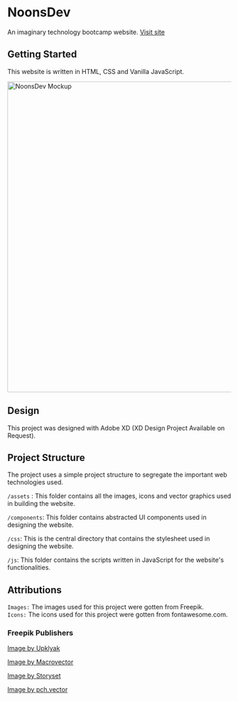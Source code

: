 # NoonsDev

An imaginary technology bootcamp website. [Visit site](https://kodrillar.github.io/noonsDev/)

## Getting Started

This website is written in HTML, CSS and Vanilla JavaScript.

<img width="700" alt="NoonsDev Mockup" src="https://github.com/Kodrillar/noonsDev/assets/67793558/a0c0d56f-84d3-4198-8ae3-27a1a398fe2f">

## Design

This project was designed with Adobe XD (XD Design Project Available on Request).

## Project Structure

The project uses a simple project structure to segregate the important web technologies used. <br>

`/assets` : This folder contains all the images, icons and vector graphics used in building the website. <br>

`/components`: This folder contains abstracted UI components used in designing the website. <br>

`/css`: This is the central directory that contains the stylesheet used in designing the website. <br>

`/js`: This folder contains the scripts written in JavaScript for the website's functionalities. <br>

## Attributions

`Images:` The images used for this project were gotten from Freepik. <br>
`Icons:` The icons used for this project were gotten from fontawesome.com. <br>

### Freepik Publishers

[Image by Upklyak](https://www.freepik.com/free-vector/web-development-programmer-engineering-coding-website-augmented-reality-interface-screens-developer-project-engineer-programming-software-application-design-cartoon-illustration_10798281.htm#query=techie&position=17&from_view=search&track=sph)

[Image by Macrovector](https://www.freepik.com/free-vector/male-programmer-glasses-working-computer-his-office-flat-vector-illustration_23579814.htm#page=2&query=vector%20cartoon%20computer&position=17&from_view=search&track=ais)

[Image by Storyset](https://www.freepik.com/free-vector/completed-steps-concept-illustration_13317062.htm#from_view=detail_alsolike)

[Image by pch.vector](https://www.freepik.com/free-vector/female-student-listening-webinar-online_9175118.htm#query=computer%20teacher%20vector&position=4&from_view=search&track=ais)
